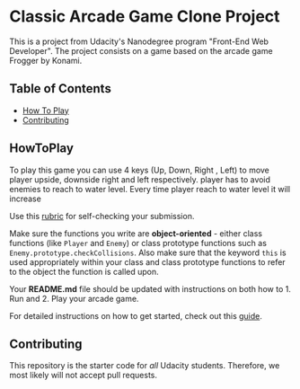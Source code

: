 # Classic Arcade Game Clone Project
This is a project from Udacity's Nanodegree program "Front-End Web Developer". The project consists on a game based on the arcade game Frogger by Konami.

## Table of Contents

- [How To Play](#HowToPlay)
- [Contributing](#contributing)

## HowToPlay

To play this game you can use 4 keys (Up, Down, Right , Left) to move player upside, downside right and left respectively.
player has to avoid enemies to reach to water level. Every time player reach to water level it will increase 

Use this [rubric](https://review.udacity.com/#!/rubrics/15/view) for self-checking your submission.

Make sure the functions you write are **object-oriented** - either class functions (like `Player` and `Enemy`) or class prototype functions such as `Enemy.prototype.checkCollisions`. Also make sure that the keyword `this` is used appropriately within your class and class prototype functions to refer to the object the function is called upon.

Your **README.md** file should be updated with instructions on both how to 1. Run and 2. Play your arcade game.

For detailed instructions on how to get started, check out this [guide](https://docs.google.com/document/d/1v01aScPjSWCCWQLIpFqvg3-vXLH2e8_SZQKC8jNO0Dc/pub?embedded=true).

## Contributing

This repository is the starter code for _all_ Udacity students. Therefore, we most likely will not accept pull requests.
